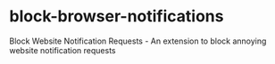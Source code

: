 # block-browser-notifications
Block Website Notification Requests - An extension to block annoying website notification requests

